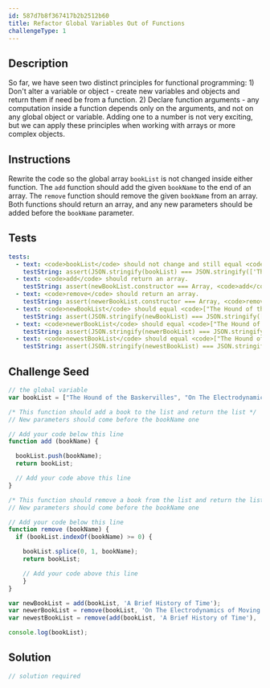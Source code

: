 ```yaml
---
id: 587d7b8f367417b2b2512b60
title: Refactor Global Variables Out of Functions
challengeType: 1
---
```


## Description
<section id='description'>
So far, we have seen two distinct principles for functional programming:
1) Don't alter a variable or object - create new variables and objects and return them if need be from a function.
2) Declare function arguments - any computation inside a function depends only on the arguments, and not on any global object or variable.
Adding one to a number is not very exciting, but we can apply these principles when working with arrays or more complex objects.
</section>

## Instructions
<section id='instructions'>
Rewrite the code so the global array <code>bookList</code> is not changed inside either function. The <code>add</code> function should add the given <code>bookName</code> to the end of an array. The <code>remove</code> function should remove the given <code>bookName</code> from an array. Both functions should return an array, and any new parameters should be added before the <code>bookName</code> parameter.
</section>

## Tests
<section id='tests'>

```yml
tests:
  - text: <code>bookList</code> should not change and still equal <code>["The Hound of the Baskervilles", "On The Electrodynamics of Moving Bodies", "Philosophiæ Naturalis Principia Mathematica", "Disquisitiones Arithmeticae"]</code>.
    testString: assert(JSON.stringify(bookList) === JSON.stringify(['The Hound of the Baskervilles', 'On The Electrodynamics of Moving Bodies', 'Philosophiæ Naturalis Principia Mathematica', 'Disquisitiones Arithmeticae']), '<code>bookList</code> should not change and still equal <code>["The Hound of the Baskervilles", "On The Electrodynamics of Moving Bodies", "Philosophiæ Naturalis Principia Mathematica", "Disquisitiones Arithmeticae"]</code>.');
  - text: <code>add</code> should return an array.
    testString: assert(newBookList.constructor === Array, <code>add</code> should return an array);
  - text: <code>remove</code> should return an array.
    testString: assert(newerBookList.constructor === Array, <code>remove</code> should return an array);
  - text: <code>newBookList</code> should equal <code>["The Hound of the Baskervilles", "On The Electrodynamics of Moving Bodies", "Philosophiæ Naturalis Principia Mathematica", "Disquisitiones Arithmeticae", "A Brief History of Time"]</code>.
    testString: assert(JSON.stringify(newBookList) === JSON.stringify(['The Hound of the Baskervilles', 'On The Electrodynamics of Moving Bodies', 'Philosophiæ Naturalis Principia Mathematica', 'Disquisitiones Arithmeticae', 'A Brief History of Time']), '<code>newBookList</code> should equal <code>['The Hound of the Baskervilles', 'On The Electrodynamics of Moving Bodies', 'Philosophiæ Naturalis Principia Mathematica', 'Disquisitiones Arithmeticae', 'A Brief History of Time']</code>.');
  - text: <code>newerBookList</code> should equal <code>["The Hound of the Baskervilles", "Philosophiæ Naturalis Principia Mathematica", "Disquisitiones Arithmeticae"]</code>.
    testString: assert(JSON.stringify(newerBookList) === JSON.stringify(['The Hound of the Baskervilles', 'Philosophiæ Naturalis Principia Mathematica', 'Disquisitiones Arithmeticae']), '<code>newerBookList</code> should equal <code>["The Hound of the Baskervilles", "Philosophiæ Naturalis Principia Mathematica", "Disquisitiones Arithmeticae"]</code>.');
  - text: <code>newestBookList</code> should equal <code>["The Hound of the Baskervilles", "Philosophiæ Naturalis Principia Mathematica", "Disquisitiones Arithmeticae", "A Brief History of Time"]</code>.
    testString: assert(JSON.stringify(newestBookList) === JSON.stringify(['The Hound of the Baskervilles', 'Philosophiæ Naturalis Principia Mathematica', 'Disquisitiones Arithmeticae', 'A Brief History of Time']), '<code>newestBookList</code> should equal <code>["The Hound of the Baskervilles", "Philosophiæ Naturalis Principia Mathematica", "Disquisitiones Arithmeticae", "A Brief History of Time"]</code>.');
```

</section>

## Challenge Seed
<section id='challengeSeed'>

<div id='js-seed'>

```js
// the global variable
var bookList = ["The Hound of the Baskervilles", "On The Electrodynamics of Moving Bodies", "Philosophiæ Naturalis Principia Mathematica", "Disquisitiones Arithmeticae"];

/* This function should add a book to the list and return the list */
// New parameters should come before the bookName one

// Add your code below this line
function add (bookName) {

  bookList.push(bookName);
  return bookList;

  // Add your code above this line
}

/* This function should remove a book from the list and return the list */
// New parameters should come before the bookName one

// Add your code below this line
function remove (bookName) {
  if (bookList.indexOf(bookName) >= 0) {

    bookList.splice(0, 1, bookName);
    return bookList;

    // Add your code above this line
    }
}

var newBookList = add(bookList, 'A Brief History of Time');
var newerBookList = remove(bookList, 'On The Electrodynamics of Moving Bodies');
var newestBookList = remove(add(bookList, 'A Brief History of Time'), 'On The Electrodynamics of Moving Bodies');

console.log(bookList);
```

</div>



</section>

## Solution
<section id='solution'>

```js
// solution required
```
</section>

